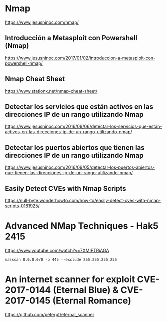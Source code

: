 # Nmap
https://www.jesusninoc.com/nmap/
## Introducción a Metasploit con Powershell (Nmap)
https://www.jesusninoc.com/2017/01/02/introduccion-a-metasploit-con-powershell-nmap/
## Nmap Cheat Sheet
https://www.stationx.net/nmap-cheat-sheet/
## Detectar los servicios que están activos en las direcciones IP de un rango utilizando Nmap
https://www.jesusninoc.com/2016/09/06/detectar-los-servicios-que-estan-activos-en-las-direcciones-ip-de-un-rango-utilizando-nmap/
## Detectar los puertos abiertos que tienen las direcciones IP de un rango utilizando Nmap
https://www.jesusninoc.com/2016/09/05/detectar-los-puertos-abiertos-que-tienen-las-direcciones-ip-de-un-rango-utilizando-nmap/
## Easily Detect CVEs with Nmap Scripts
https://null-byte.wonderhowto.com/how-to/easily-detect-cves-with-nmap-scripts-0181925/

# Advanced NMap Techniques - Hak5 2415
https://www.youtube.com/watch?v=7XMIFTRiAGA

```
masscan 0.0.0.0/0 -p 445 --exclude 255.255.255.255
```

# An internet scanner for exploit CVE-2017-0144 (Eternal Blue) & CVE-2017-0145 (Eternal Romance)
https://github.com/peterpt/eternal_scanner
